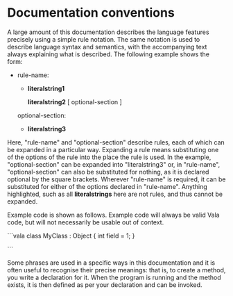 

Documentation conventions
=========================

A large amount of this documentation describes the language features precisely using a simple rule notation. The same notation is used to describe language syntax and semantics, with the accompanying text always explaining what is described. The following example shows the form:

-   rule-name:

    -   **literalstring1**

        **literalstring2** [ optional-section ]

    optional-section:

    -   **literalstring3**

Here, "rule-name" and "optional-section" describe rules, each of which can be expanded in a particular way. Expanding a rule means substituting one of the options of the rule into the place the rule is used. In the example, "optional-section" can be expanded into "literalstring3" or, in
"rule-name", "optional-section" can also be substituted for nothing, as it is declared optional by the square brackets. Wherever "rule-name" is required, it can be substituted for either of the options declared in
"rule-name". Anything highlighted, such as all **literalstrings** here are not rules, and thus cannot be expanded.

Example code is shown as follows. Example code will always be valid Vala code, but will not necessarily be usable out of context.

\`\`\`vala class MyClass : Object { int field = 1; }

\`\`\`

Some phrases are used in a specific ways in this documentation and it is often useful to recognise their precise meanings: that is, to create a method, you write a declaration for it. When the program is running and the method exists, it is then defined as per your declaration and can be invoked.

